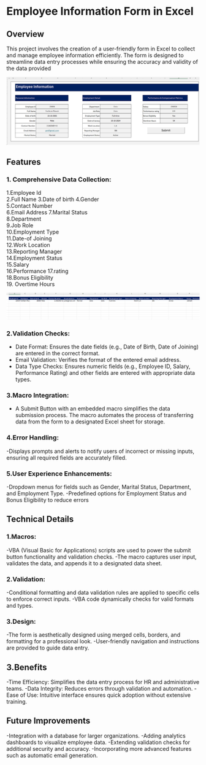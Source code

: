 # Employee Information Form in Excel

## Overview

This project involves the creation of a user-friendly form in Excel to collect and manage employee information efficiently. The form is designed to streamline data entry processes while ensuring the accuracy and validity of the data provided

![image_alt](https://github.com/yar123yar/Employee-Entry-Form/blob/main/Images/form.png?raw=true)

## Features

### 1. Comprehensive Data Collection:

1.Employee Id	
2.Full Name	
3.Date of birth	
4.Gender	 
5.Contact Number 	
6.Email Address	
7.Marital Status	
8.Department 	
9.Job Role	
10.Employment Type	
11.Date-of Joining	
12.Work Location	
13.Reporting Manager	
14.Employment Status	
15.Salary	
16.Performance 
17.rating	
18.Bonus Eligibility	
19. Overtime Hours

![image_alt](https://github.com/yar123yar/Employee-Entry-Form/blob/main/Images/spreadsheet.png?raw=true)

### 2.Validation Checks:

- Date Format: Ensures the date fields (e.g., Date of Birth, Date of Joining) are entered in the correct format.
- Email Validation: Verifies the format of the entered email address.
- Data Type Checks: Ensures numeric fields (e.g., Employee ID, Salary, Performance Rating) and other fields are entered with appropriate data types.

### 3.Macro Integration:
 - A Submit Button with an embedded macro simplifies the data submission process. The macro automates the process of transferring data from the form to a designated Excel sheet for storage.

### 4.Error Handling:
-Displays prompts and alerts to notify users of incorrect or missing inputs, ensuring all required fields are accurately filled.

### 5.User Experience Enhancements:
-Dropdown menus for fields such as Gender, Marital Status, Department, and Employment Type.
-Predefined options for Employment Status and Bonus Eligibility to reduce errors

## Technical Details

### 1.Macros:
-VBA (Visual Basic for Applications) scripts are used to power the submit button functionality and validation checks.
-The macro captures user input, validates the data, and appends it to a designated data sheet.

### 2.Validation:
-Conditional formatting and data validation rules are applied to specific cells to enforce correct inputs.
-VBA code dynamically checks for valid formats and types.

### 3.Design:
-The form is aesthetically designed using merged cells, borders, and formatting for a professional look.
-User-friendly navigation and instructions are provided to guide data entry.

## 3.Benefits
-Time Efficiency: Simplifies the data entry process for HR and administrative teams.
-Data Integrity: Reduces errors through validation and automation.
-Ease of Use: Intuitive interface ensures quick adoption without extensive training.

## Future Improvements
-Integration with a database for larger organizations.
-Adding analytics dashboards to visualize employee data.
-Extending validation checks for additional security and accuracy.
-Incorporating more advanced features such as automatic email generation.











